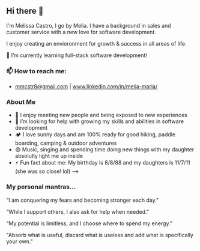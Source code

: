 ## Hi there 👋
I'm Melissa Castro, I go by Melia. I have a background in sales and customer service with a new love for software development.

I enjoy creating an envioronment for growth & success in all areas of life.

🌱 I’m currently learning full-stack software development!


### 📫 How to reach me: 
- mmcstr8@gmail.com | www.linkedin.com/in/melia-maria/


### About Me

- 💬 I enjoy meeting new people and being exposed to new experiences
- 🤔 I’m looking for help with growing my skills and abilities in software development
- 🏕 I love sunny days and am 100% ready for good hiking, paddle boarding, camping & outdoor adventures
- 😄 Music, singing and spending time doing new things with my daughter absolutly light me up inside
- ⚡ Fun fact about me: My birthday is 8/8/88 and my daughters is 11/7/11 (she was so close! lol)
-->

<!--
**Melia88/Melia88** is a ✨ _special_ ✨ repository because its `README.md` (this file) appears on your GitHub profile.

### About Me

- 💬 I enjoy meeting new people and being exposed to new experiences
- 🤔 I’m looking for help with growing my skills and abilities in software development
- 🏕 I love sunny days and am 100% ready for good hiking, paddle boarding, camping & outdoor adventures
- 😄 Music, singing and spending time doing new things with my daughter absolutly light me up inside
- ⚡ Fun fact about me: My birthday is 8/8/88 and my daughters is 11/7/11 (she was so close! lol)
- 🖥 Check out my landing page / portfolio
-->

### My personal mantras...

“I am conquering my fears and becoming stronger each day."

“While I support others, I also ask for help when needed.”

“My potential is limitless, and I choose where to spend my energy.”

"Absorb what is useful, discard what is useless and add what is specifically your own."

